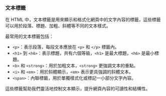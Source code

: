 ### 文本標籤

在 HTML 中，文本標籤是用來顯示和格式化網頁中的文字內容的標籤，這些標籤可以用於段落、標題、加粗、斜體等不同的文本樣式。

最常用的文本標籤包括：

- `<p>`：表示段落，每段文本應放在 `<p>` 和 `</p>` 標籤內。
- `<h1>` 到 `<h6>`：表示標題，共有六個等級，`<h1>` 是最大標題，`<h6>` 是最小標題。
- `<b>` 和 `<strong>`：用於加粗文本，`<strong>` 更強調文本的重點。
- `<i>` 和 `<em>`：用於斜體顯示，`<em>` 表示更具強調的斜體文本。
- `<span>`：內聯標籤，用於單獨樣式化或標記一小部分文字內容。

這些標籤幫助我們靈活地控制文本顯示，提升網頁內容的可讀性和結構性。
